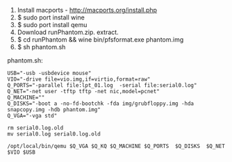   1. Install macports - http://macports.org/install.php
  1. $ sudo port install wine
  1. $ sudo port install qemu
  1. Download runPhantom.zip. extract.
  1. $ cd runPhantom && wine bin/pfsformat.exe phantom.img
  1. $ sh phantom.sh

phantom.sh:

```
USB="-usb -usbdevice mouse"
VIO="-drive file=vio.img,if=virtio,format=raw"
Q_PORTS="-parallel file:lpt_01.log  -serial file:serial0.log"
Q_NET="-net user -tftp tftp -net nic,model=pcnet"
Q_MACHINE=""
Q_DISKS="-boot a -no-fd-bootchk -fda img/grubfloppy.img -hda snapcopy.img -hdb phantom.img"
Q_VGA="-vga std"

rm serial0.log.old
mv serial0.log serial0.log.old

/opt/local/bin/qemu $Q_VGA $Q_KQ $Q_MACHINE $Q_PORTS  $Q_DISKS  $Q_NET $VIO $USB
```